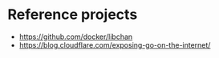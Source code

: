 # Reference projects
 - https://github.com/docker/libchan
 - https://blog.cloudflare.com/exposing-go-on-the-internet/